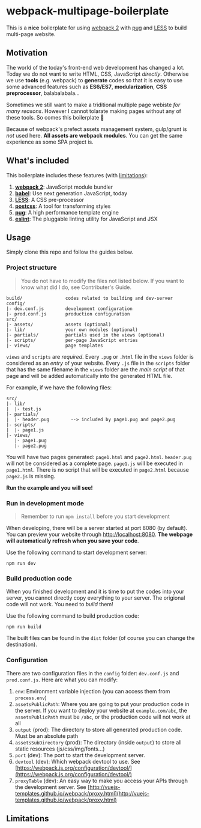 # webpack-multipage-boilerplate

This is a **nice** boilerplate for using [webpack 2](https://webpack.js.org) with [pug](https://pugjs.org) and [LESS](https://lesscss.org) to build multi-page website.

## Motivation

The world of the today's front-end web development has changed a lot. Today we do not want to write HTML, CSS, JavaScript *directly*. Otherwise we use **tools** (e.g. webpack) to **generate** codes so that it is easy to use some advanced features such as **ES6/ES7**, **modularization**, **CSS preprocessor**, balabalabala...

Sometimes we still want to make a triditional multiple page webiste *for many reasons*. However I cannot tolarate making pages without any of these tools. So comes this boilerplate 🎉

Because of webpack's prefect assets management system, gulp/grunt is *not* used here. **All assets are webpack modules**. You can get the same experience as some SPA project is.

## What's included

This boilerplate includes these features (with [limitations](#limitation)):

1. [**webpack 2**](https://webpack.js.org): JavaScript module bundler
2. [**babel**](https://babeljs.io/): Use next generation JavaScript, today
3. [**LESS**](http://lesscss.org/): A CSS pre-processor
4. [**postcss**](https://github.com/postcss/postcss): A tool for transforming styles
5. [**pug**](https://pugjs.org): A high performance template engine
6. [**eslint**](http://eslint.org/): The pluggable linting utility for JavaScript and JSX

## Usage

Simply clone this repo and follow the guides below.

### Project structure

> You do not have to modify the files not listed below. If you want to know what did I do, see Contributer's Guide.

```
build/                codes related to building and dev-server
config/
|- dev.conf.js        development configuration
|- prod.conf.js       production configuration
src/
|- assets/            assets (optional)
|- lib/               your own modules (optional)
|- partials/          partials used in the views (optional)
|- scripts/           per-page JavaScript entries
|- views/             page templates
```

`views` and `scripts` are *required*. Every `.pug` or `.html` file in the `views` folder is considered as an *entry* of your website. Every `.js` file in the `scripts` folder that has the same filename in the `views` folder are the *main script* of that page and will be added automatically into the generated HTML file.

For example, if we have the following files:

```
src/
|- lib/
|  |- test.js
|- partials/
|  |- header.pug        --> included by page1.pug and page2.pug
|- scripts/
|  |- page1.js
|- views/
   |- page1.pug
   |- page2.pug
```

You will have two pages generated: `page1.html` and `page2.html`. `header.pug` will not be considered as a complete page. `page1.js` will be executed in `page1.html`. There is no script that will be executed in `page2.html` because `page2.js` is missing.

**Run the example and you will see!**

### Run in development mode

> Remember to run `npm install` before you start development

When developing, there will be a server started at port 8080 (by default). You can preview your website through [http://localhost:8080](http://localhost:8080). **The webpage will automatically refresh when you save your code**.

Use the following command to start development server:

```
npm run dev
```

### Build production code

When you finished development and it is time to put the codes into your server, you cannot directly copy everything to your server. The origional code will not work. You need to *build* them!

Use the following command to build production code:

```
npm run build
```

The built files can be found in the `dist` folder (of course you can change the destination).

### Configuration

There are two configuration files in the `config` folder: `dev.conf.js` and `prod.conf.js`. Here are what you can modify:

1. `env`: Environment variable injection (you can access them from `process.env`)
2. `assetsPublicPath`: Where you are going to put your production code in the server. If you want to deploy your website at `example.com/abc`, the `assetsPublicPath` must be `/abc`, or the production code will not work at all
3. `output` (prod): The directory to store all generated production code. Must be an absolute path
4. `assetsSubDirectory` (prod): The directory (inside `output`) to store all static resources (js/css/img/fonts...)
5. `port` (dev): The port to start the development server.
6. `devtool` (dev): Which webpack devtool to use. See [https://webpack.js.org/configuration/devtool/](https://webpack.js.org/configuration/devtool/)
7. `proxyTable` (dev): An easy way to make you access your APIs through the development server. See [http://vuejs-templates.github.io/webpack/proxy.html](http://vuejs-templates.github.io/webpack/proxy.html)

## Limitations
